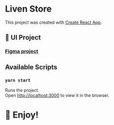 # Liven Store

This project was created with [Create React App](https://github.com/facebook/create-react-app).

## 🔖 UI Project
### [Figma project](https://www.figma.com/file/cKlllJhNC3oZgFesk6cwXH/LivenStore?node-id=0%3A1)

## Available Scripts

### `yarn start`

Runs the project.\
Open [http://localhost:3000](http://localhost:3000) to view it in the browser.

# 🎉 Enjoy! 